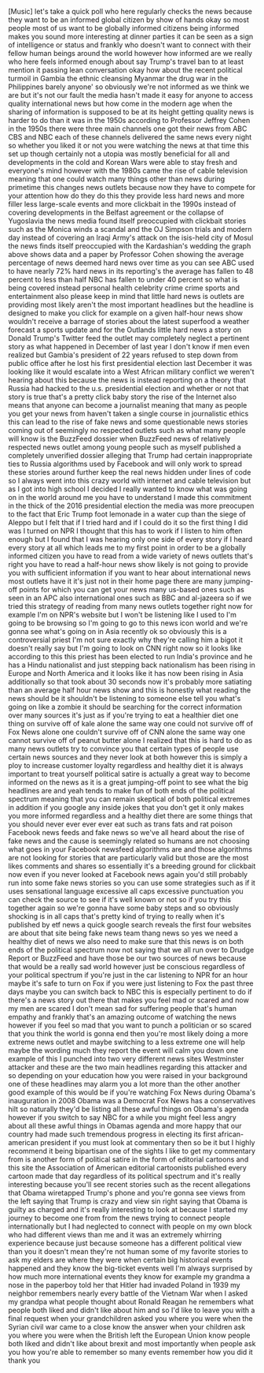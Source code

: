 
[Music]
let&#39;s take a quick poll who here
regularly checks the news because they
want to be an informed global citizen by
show of hands okay so most people most
of us want to be globally informed
citizens being informed makes you sound
more interesting at dinner parties it
can be seen as a sign of intelligence or
status and frankly who doesn&#39;t want to
connect with their fellow human beings
around the world however how informed
are we really who here feels informed
enough about say Trump&#39;s travel ban to
at least mention it passing lean
conversation okay how about the recent
political turmoil in Gambia the ethnic
cleansing Myanmar the drug war in the
Philippines barely anyone&#39; so obviously
we&#39;re not informed as we think we are
but it&#39;s not our fault the media hasn&#39;t
made it easy for anyone to access
quality international news but how come
in the modern age when the sharing of
information is supposed to be at its
height getting quality news is harder to
do than it was in the 1950s according to
Professor Jeffrey Cohen in the 1950s
there were three main channels one got
their news from ABC CBS and NBC each of
these channels delivered the same news
every night so whether you liked it or
not you were watching the news at that
time this set up though certainly not a
utopia was mostly beneficial for all and
developments in the cold and Korean Wars
were able to stay fresh and everyone&#39;s
mind however with the 1980s came the
rise of cable television meaning that
one could watch many things other than
news during primetime
this changes news outlets because now
they have to compete for your attention
how do they do this they provide less
hard news and more filler less
large-scale events and more clickbait in
the 1990s instead of covering
developments in the Belfast agreement or
the collapse of Yugoslavia the news
media found itself preoccupied with
clickbait stories such as the Monica
winds
a scandal and the OJ Simpson trials and
modern day instead of covering an Iraqi
Army&#39;s attack on the isis-held city of
Mosul the news finds itself preoccupied
with the Kardashian&#39;s wedding the graph
above shows data and a paper by
Professor Cohen showing the average
percentage of news deemed hard news over
time as you can see ABC used to have
nearly 72% hard news in its reporting&#39;s
the average has fallen to 48 percent to
less than half NBC has fallen to under
40 percent so what is being covered
instead personal health celebrity crime
crime sports and entertainment also
please keep in mind that little hard
news is outlets are providing most
likely aren&#39;t the most important
headlines but the headline is designed
to make you click for example on a given
half-hour news show wouldn&#39;t receive a
barrage of stories about the latest
superfood a weather forecast a sports
update and for the Outlands little hard
news a story on Donald Trump&#39;s Twitter
feed the outlet may completely neglect a
pertinent story as what happened in
December of last year I don&#39;t know if
men even realized but Gambia&#39;s president
of 22 years refused to step down from
public office after he lost his first
presidential election last December it
was looking like it would escalate into
a West African military conflict we
weren&#39;t hearing about this because the
news is instead reporting on a theory
that Russia had hacked to the u.s.
presidential election and whether or not
that story is true that&#39;s a pretty click
baby story the rise of the Internet also
means that anyone can become a
journalist meaning that many as people
you get your news from haven&#39;t taken a
single course in journalistic ethics
this can lead to the rise of fake news
and some questionable news stories
coming out of seemingly no respected
outlets such as what many people will
know is the BuzzFeed dossier
when BuzzFeed news of relatively
respected news outlet among young people
such as myself published a completely
unverified dossier alleging that Trump
had certain inappropriate ties to Russia
algorithms used by Facebook and will
only work to spread these stories around
further
keep the real news hidden under lines of
code so I always went into this crazy
world with internet and cable television
but as I got into high school I decided
I really wanted to know what was going
on in the world around me you have to
understand I made this commitment in the
thick of the 2016 presidential election
the media was more preocupen to the fact
that Eric Trump foot lemonade in a water
cup than the siege of Aleppo but I felt
that if I tried hard and if I could do
it so the first thing I did was I turned
on NPR I thought that this has to work
if I listen to him often enough but I
found that I was hearing only one side
of every story if I heard every story at
all which leads me to my first point in
order to be a globally informed citizen
you have to read from a wide variety of
news outlets that&#39;s right
you have to read a half-hour news show
likely is not going to provide you with
sufficient information if you want to
hear about international news most
outlets have it it&#39;s just not in their
home page there are many jumping-off
points for which you can get your news
many us-based ones such as seen in an
APC also international ones such as BBC
and al-jazeera
so if we tried this strategy of reading
from many news outlets together right
now for example I&#39;m on NPR&#39;s website but
I won&#39;t be listening like I used to I&#39;m
going to be browsing so I&#39;m going to go
to this news icon world and we&#39;re gonna
see what&#39;s going on in Asia recently ok
so obviously this is a controversial
priest I&#39;m not sure exactly why they&#39;re
calling him a bigot it doesn&#39;t really
say but I&#39;m going to look on CNN right
now so it looks like according to this
this priest has been elected to run
India&#39;s province and he has a Hindu
nationalist
and just stepping back nationalism has
been rising in Europe and North America
and it looks like it has now been rising
in Asia
additionally so that took about 30
seconds now it&#39;s probably more satiating
than an average half hour news show and
this is honestly what reading the news
should be it shouldn&#39;t be listening to
someone else tell you what&#39;s going on
like a zombie it should be searching for
the correct information over many
sources it&#39;s just as if you&#39;re trying to
eat a healthier diet one thing on
survive off of kale alone the same way
one could not survive off of Fox News
alone one couldn&#39;t survive off of CNN
alone the same way one cannot survive
off of peanut butter alone I realized
that
this is hard to do as many news outlets
try to convince you that certain types
of people use certain news sources and
they never look at both however this is
simply a ploy to increase customer
loyalty regardless and healthy diet it
is always important to treat yourself
political satire is actually a great way
to become informed on the news as it is
a great jumping-off point to see what
the big headlines are and yeah tends to
make fun of both ends of the political
spectrum meaning that you can remain
skeptical of both political extremes in
addition if you google any inside jokes
that you don&#39;t get it only makes you
more informed regardless and a healthy
diet there are some things that you
should never ever ever ever eat such as
trans fats and rat poison Facebook news
feeds and fake news so we&#39;ve all heard
about the rise of fake news and the
cause is seemingly related so humans are
not choosing what goes in your Facebook
newsfeed algorithms are and those
algorithms are not looking for stories
that are particularly valid but those
are the most likes comments and shares
so essentially it&#39;s a breeding ground
for clickbait now even if you never
looked at Facebook news again you&#39;d
still probably run into some fake news
stories so you can use some strategies
such as if it uses sensational language
excessive all caps excessive punctuation
you can check the source to see if it&#39;s
well known or not so if you try this
together again so we&#39;re gonna have some
baby steps and so obviously shocking is
in all caps that&#39;s pretty kind of trying
to really when it&#39;s published by etf
news a quick google search reveals the
first four websites are about that site
being fake news team thang news so yes
we need a healthy diet of news we also
need to make sure that this news is on
both ends of the political spectrum now
not saying that we all run over to
Drudge Report or BuzzFeed and have those
be our two sources of news because that
would be a really sad world
however just be conscious regardless of
your political spectrum if you&#39;re just
in the car listening to NPR for an hour
maybe it&#39;s safe to turn on Fox if you
were just listening to Fox the past
three days maybe you can
switch back to NBC this is especially
pertinent to do if there&#39;s a news story
out there that makes you feel mad or
scared and now my men are scared I don&#39;t
mean sad for suffering people
that&#39;s human empathy and frankly that&#39;s
an amazing outcome of watching the news
however if you feel so mad that you want
to punch a politician or so scared that
you think the world is gonna end
then you&#39;re most likely doing a more
extreme news outlet and maybe switching
to a less extreme one will help maybe
the wording much they report the event
will calm you down one example of this I
punched into two very different news
sites Westminster attacker and these are
the two main headlines regarding this
attacker and so depending on your
education how you were raised in your
background one of these headlines may
alarm you a lot more than the other
another good example of this would be if
you&#39;re watching Fox News during Obama&#39;s
inauguration in 2008 Obama was a
Democrat Fox News has a conservatives
hilt so naturally they&#39;d be listing all
these awful things on Obama&#39;s agenda
however if you switch to say NBC for a
while you might feel less angry about
all these awful things in Obamas agenda
and more happy that our country had made
such tremendous progress in electing its
first african-american president if you
must look at commentary then so be it
but I highly recommend it being
bipartisan one of the sights I like to
get my commentary from is another form
of political satire in the form of
editorial cartoons and this site the
Association of American editorial
cartoonists published every cartoon made
that day regardless of its political
spectrum and it&#39;s really interesting
because you&#39;ll see recent stories such
as the recent allegations that Obama
wiretapped Trump&#39;s phone and you&#39;re
gonna see views from the left saying
that Trump is crazy and view sin right
saying that Obama is guilty as charged
and it&#39;s really interesting to look at
because I started my journey to become
one from from the news trying to connect
people internationally but I had
neglected to connect with people on my
own block who had different views than
me and it was an extremely
whirring experience because just because
someone has a different political view
than you it doesn&#39;t mean they&#39;re not
human some of my favorite stories to ask
my elders are where they were when
certain big historical events happened
and they know the big-ticket events well
I&#39;m always surprised by how much more
international events they know for
example my grandma a nose in the
paperboy told her that Hitler had
invaded Poland in 1939 my neighbor
remembers nearly every battle of the
Vietnam War when I asked my grandpa what
people thought about Ronald Reagan he
remembers what people both liked and
didn&#39;t like about him and so I&#39;d like to
leave you with a final request when your
grandchildren asked you where you were
when the Syrian civil war came to a
close know the answer when your children
ask you where you were when the British
left the European Union know people both
liked and didn&#39;t like about brexit and
most importantly when people ask you how
you&#39;re able to remember so many events
remember how you did it thank you
